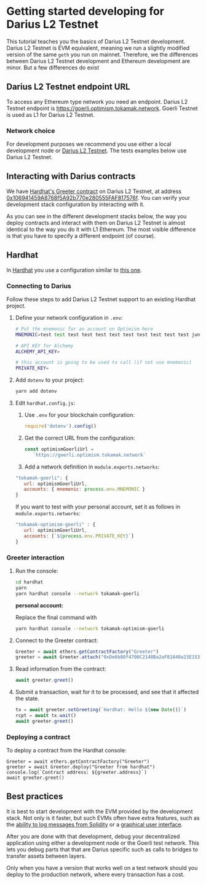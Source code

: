 # Getting started developing for Darius L2 Testnet

This tutorial teaches you the basics of Darius L2 Testnet development.
Darius L2 Testnet is EVM equivalent, meaning we run a slightly modified version of the same `geth` you run on mainnet.
Therefore, we the differences between Darius L2 Testnet development and Ethereum development are minor.
But a few differences do exist

## Darius L2 Testnet endpoint URL

To access any Ethereum type network you need an endpoint. 
Darius L2 Testnet endpoint is https://goerli.optimism.tokamak.network. Goerli Testnet is used as L1 for Darius L2 Testnet.

### Network choice

For development purposes we recommend you use either a local development node or [Darius L2 Testnet](https://goerli.explorer.tokamak.network/).
The tests examples below use Darius L2 Testnet.


## Interacting with Darius contracts

We have [Hardhat's Greeter contract](https://github.com/tokamak-network/tokamak-optimism-test/blob/main/contracts/Greeter.sol) on Darius L2 Testnet, at address [0x106941459A8768f5A92b770e280555FAF817576f](https://goerli.explorer.tokamak.network/address/0xDe6b80f4700C2148Ba2aF81640a23E153C007C7F/contracts#address-tabs). 
You can verify your development stack configuration by interacting with it. 

As you can see in the different development stacks below, the way you deploy contracts and interact with them on Darius L2 Testnet is almost identical to the way you do it with L1 Ethereum.
The most visible difference is that you have to specify a different endpoint (of course). 

## Hardhat

In [Hardhat](https://hardhat.org/) you use a configuration similar to [this one](https://github.com/tokamak-network/tokamak-optimism-test).

### Connecting to Darius

Follow these steps to add Darius L2 Testnet support to an existing Hardhat project. 


1. Define your network configuration in `.env`:

   ```sh
   # Put the mnemonic for an account on Optimism here
   MNEMONIC=test test test test test test test test test test test junk

   # API KEY for Alchemy
   ALCHEMY_API_KEY=

   # this account is going to be used to call (if not use mnemonic)
   PRIVATE_KEY=
   ```

1. Add `dotenv` to your project:

   ```sh
   yarn add dotenv
   ```

1. Edit `hardhat.config.js`:

   1. Use `.env` for your blockchain configuration:

      ```js
      require('dotenv').config()
      ```

   1. Get the correct URL from the configuration:

      ```js
      const optimismGoerliUrl =
         `https://goerli.optimism.tokamak.network`
      ```


   1. Add a network definition in `module.exports.networks`:

   ```js
   "tokamak-goerli": {
      url: optimismGoerliUrl,
      accounts: { mnemonic: process.env.MNEMONIC }
   }   
   ```

   If you want to test with your personal account, set it as follows in `module.exports.networks`: 

   ```js
   "tokamak-optimism-goerli" : {
      url: optimismGoerliUrl,
      accounts: [`${process.env.PRIVATE_KEY}`]
   }
   ```    


### Greeter interaction

1. Run the console:
   ```sh
   cd hardhat
   yarn
   yarn hardhat console --network tokamak-goerli
   ```

   **personal account:**

   Replace the final command with

   ```sh
   yarn hardhat console --network tokamak-optimism-goerli
   ```

1. Connect to the Greeter contract:   

   ```js
   Greeter = await ethers.getContractFactory("Greeter")
   greeter = await Greeter.attach("0xDe6b80f4700C2148Ba2aF81640a23E153C007C7F")
   ```   

1. Read information from the contract:

   ```js
   await greeter.greet()
   ```

1. Submit a transaction, wait for it to be processed, and see that it affected the state.

   ```js
   tx = await greeter.setGreeting(`Hardhat: Hello ${new Date()}`)
   rcpt = await tx.wait()  
   await greeter.greet()
   ```

### Deploying a contract

To deploy a contract from the Hardhat console:

```
Greeter = await ethers.getContractFactory("Greeter")
greeter = await Greeter.deploy("Greeter from hardhat")
console.log(`Contract address: ${greeter.address}`)
await greeter.greet()
```

## Best practices

It is best to start development with the EVM provided by the development stack. 
Not only is it faster, but such EVMs often have extra features, such as the [ability to log messages from Solidity](https://hardhat.org/tutorial/debugging-with-hardhat-network.html) or a [graphical user interface](https://trufflesuite.com/ganache/).

After you are done with that development, debug your decentralized application using either a development node or the Goerli test network. 
This lets you debug parts that that are Darius specific such as calls to bridges to transfer assets between layers.

Only when you have a version that works well on a test network should you deploy to the production network, where every transaction has a cost.
